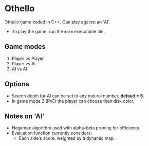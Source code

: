 # Othello

Othello game coded in C++. Can play against an 'AI'.

- To play the game, run the `main` executable file.

## Game modes
1. Player vs Player
2. Player vs AI
3. AI vs AI

## Options
- Search depth for AI can be set to any natural number, **default = 5**.
- In game mode 2 (PvE) the player can choose their disk color.

## Notes on 'AI'
- Negamax algorithm used with alpha-beta pruning for efficiency.
- Evaluation function currently considers:
  - Each side's score, weighted by a dynamic map.